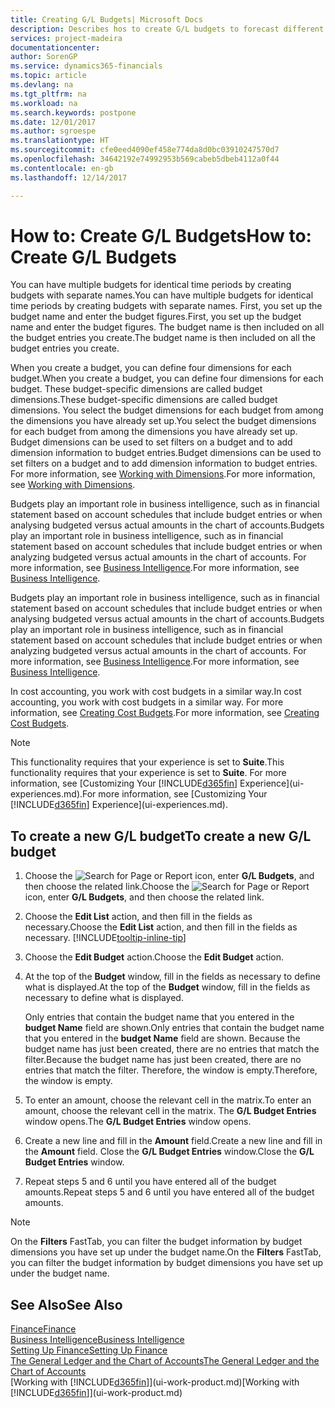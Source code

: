 ```yaml
---
title: Creating G/L Budgets| Microsoft Docs
description: Describes hos to create G/L budgets to forecast different financial activities and assign dimensions for business intelligence purposes.
services: project-madeira
documentationcenter: 
author: SorenGP
ms.service: dynamics365-financials
ms.topic: article
ms.devlang: na
ms.tgt_pltfrm: na
ms.workload: na
ms.search.keywords: postpone
ms.date: 12/01/2017
ms.author: sgroespe
ms.translationtype: HT
ms.sourcegitcommit: cfe0eed4090ef458e774da8d0bc03910247570d7
ms.openlocfilehash: 34642192e74992953b569cabeb5dbeb4112a0f44
ms.contentlocale: en-gb
ms.lasthandoff: 12/14/2017

---
```

# <a name="how-to-create-gl-budgets"></a><span data-ttu-id="6367c-103">How to: Create G/L Budgets</span><span class="sxs-lookup"><span data-stu-id="6367c-103">How to: Create G/L Budgets</span></span>
<span data-ttu-id="6367c-104">You can have multiple budgets for identical time periods by creating budgets with separate names.</span><span class="sxs-lookup"><span data-stu-id="6367c-104">You can have multiple budgets for identical time periods by creating budgets with separate names.</span></span> <span data-ttu-id="6367c-105">First, you set up the budget name and enter the budget figures.</span><span class="sxs-lookup"><span data-stu-id="6367c-105">First, you set up the budget name and enter the budget figures.</span></span> <span data-ttu-id="6367c-106">The budget name is then included on all the budget entries you create.</span><span class="sxs-lookup"><span data-stu-id="6367c-106">The budget name is then included on all the budget entries you create.</span></span>  

 <span data-ttu-id="6367c-107">When you create a budget, you can define four dimensions for each budget.</span><span class="sxs-lookup"><span data-stu-id="6367c-107">When you create a budget, you can define four dimensions for each budget.</span></span> <span data-ttu-id="6367c-108">These budget-specific dimensions are called budget dimensions.</span><span class="sxs-lookup"><span data-stu-id="6367c-108">These budget-specific dimensions are called budget dimensions.</span></span> <span data-ttu-id="6367c-109">You select the budget dimensions for each budget from among the dimensions you have already set up.</span><span class="sxs-lookup"><span data-stu-id="6367c-109">You select the budget dimensions for each budget from among the dimensions you have already set up.</span></span> <span data-ttu-id="6367c-110">Budget dimensions can be used to set filters on a budget and to add dimension information to budget entries.</span><span class="sxs-lookup"><span data-stu-id="6367c-110">Budget dimensions can be used to set filters on a budget and to add dimension information to budget entries.</span></span> <span data-ttu-id="6367c-111">For more information, see [Working with Dimensions](finance-dimensions.md).</span><span class="sxs-lookup"><span data-stu-id="6367c-111">For more information, see [Working with Dimensions](finance-dimensions.md).</span></span>

 <span data-ttu-id="6367c-112">Budgets play an important role in business intelligence, such as in financial statement based on account schedules that include budget entries or when analysing budgeted versus actual amounts in the chart of accounts.</span><span class="sxs-lookup"><span data-stu-id="6367c-112">Budgets play an important role in business intelligence, such as in financial statement based on account schedules that include budget entries or when analyzing budgeted versus actual amounts in the chart of accounts.</span></span> <span data-ttu-id="6367c-113">For more information, see [Business Intelligence](bi.md).</span><span class="sxs-lookup"><span data-stu-id="6367c-113">For more information, see [Business Intelligence](bi.md).</span></span>

 <span data-ttu-id="6367c-114">Budgets play an important role in business intelligence, such as in financial statement based on account schedules that include budget entries or when analysing budgeted versus actual amounts in the chart of accounts.</span><span class="sxs-lookup"><span data-stu-id="6367c-114">Budgets play an important role in business intelligence, such as in financial statement based on account schedules that include budget entries or when analyzing budgeted versus actual amounts in the chart of accounts.</span></span> <span data-ttu-id="6367c-115">For more information, see [Business Intelligence](bi.md).</span><span class="sxs-lookup"><span data-stu-id="6367c-115">For more information, see [Business Intelligence](bi.md).</span></span>

<span data-ttu-id="6367c-116">In cost accounting, you work with cost budgets in a similar way.</span><span class="sxs-lookup"><span data-stu-id="6367c-116">In cost accounting, you work with cost budgets in a similar way.</span></span> <span data-ttu-id="6367c-117">For more information, see [Creating Cost Budgets](finance-create-cost-budgets.md).</span><span class="sxs-lookup"><span data-stu-id="6367c-117">For more information, see [Creating Cost Budgets](finance-create-cost-budgets.md).</span></span>    

 > [!NOTE]  
>   <span data-ttu-id="6367c-118">This functionality requires that your experience is set to **Suite**.</span><span class="sxs-lookup"><span data-stu-id="6367c-118">This functionality requires that your experience is set to **Suite**.</span></span> <span data-ttu-id="6367c-119">For more information, see [Customizing Your [!INCLUDE[d365fin](includes/d365fin_md.md)] Experience](ui-experiences.md).</span><span class="sxs-lookup"><span data-stu-id="6367c-119">For more information, see [Customizing Your [!INCLUDE[d365fin](includes/d365fin_md.md)] Experience](ui-experiences.md).</span></span>  

## <a name="to-create-a-new-gl-budget"></a><span data-ttu-id="6367c-120">To create a new G/L budget</span><span class="sxs-lookup"><span data-stu-id="6367c-120">To create a new G/L budget</span></span>  
1. <span data-ttu-id="6367c-121">Choose the ![Search for Page or Report](media/ui-search/search_small.png "Search for Page or Report icon") icon, enter **G/L Budgets**, and then choose the related link.</span><span class="sxs-lookup"><span data-stu-id="6367c-121">Choose the ![Search for Page or Report](media/ui-search/search_small.png "Search for Page or Report icon") icon, enter **G/L Budgets**, and then choose the related link.</span></span>  
2. <span data-ttu-id="6367c-122">Choose the **Edit List** action, and then fill in the fields as necessary.</span><span class="sxs-lookup"><span data-stu-id="6367c-122">Choose the **Edit List** action, and then fill in the fields as necessary.</span></span> [!INCLUDE[tooltip-inline-tip](includes/tooltip-inline-tip_md.md)]  
3. <span data-ttu-id="6367c-123">Choose the **Edit Budget** action.</span><span class="sxs-lookup"><span data-stu-id="6367c-123">Choose the **Edit Budget** action.</span></span>
4. <span data-ttu-id="6367c-124">At the top of the **Budget** window, fill in the fields as necessary to define what is displayed.</span><span class="sxs-lookup"><span data-stu-id="6367c-124">At the top of the **Budget** window, fill in the fields as necessary to define what is displayed.</span></span>  

    <span data-ttu-id="6367c-125">Only entries that contain the budget name that you entered in the **budget Name** field are shown.</span><span class="sxs-lookup"><span data-stu-id="6367c-125">Only entries that contain the budget name that you entered in the **budget Name** field are shown.</span></span> <span data-ttu-id="6367c-126">Because the budget name has just been created, there are no entries that match the filter.</span><span class="sxs-lookup"><span data-stu-id="6367c-126">Because the budget name has just been created, there are no entries that match the filter.</span></span> <span data-ttu-id="6367c-127">Therefore, the window is empty.</span><span class="sxs-lookup"><span data-stu-id="6367c-127">Therefore, the window is empty.</span></span>  
5. <span data-ttu-id="6367c-128">To enter an amount, choose the relevant cell in the matrix.</span><span class="sxs-lookup"><span data-stu-id="6367c-128">To enter an amount, choose the relevant cell in the matrix.</span></span> <span data-ttu-id="6367c-129">The **G/L Budget Entries** window opens.</span><span class="sxs-lookup"><span data-stu-id="6367c-129">The **G/L Budget Entries** window opens.</span></span>  
6. <span data-ttu-id="6367c-130">Create a new line and fill in the **Amount** field.</span><span class="sxs-lookup"><span data-stu-id="6367c-130">Create a new line and fill in the **Amount** field.</span></span> <span data-ttu-id="6367c-131">Close the **G/L Budget Entries** window.</span><span class="sxs-lookup"><span data-stu-id="6367c-131">Close the **G/L Budget Entries** window.</span></span>  
7. <span data-ttu-id="6367c-132">Repeat steps 5 and 6 until you have entered all of the budget amounts.</span><span class="sxs-lookup"><span data-stu-id="6367c-132">Repeat steps 5 and 6 until you have entered all of the budget amounts.</span></span>  

> [!NOTE]  
>  <span data-ttu-id="6367c-133">On the **Filters** FastTab, you can filter the budget information by budget dimensions you have set up under the budget name.</span><span class="sxs-lookup"><span data-stu-id="6367c-133">On the **Filters** FastTab, you can filter the budget information by budget dimensions you have set up under the budget name.</span></span>   

## <a name="see-also"></a><span data-ttu-id="6367c-134">See Also</span><span class="sxs-lookup"><span data-stu-id="6367c-134">See Also</span></span>
[<span data-ttu-id="6367c-135">Finance</span><span class="sxs-lookup"><span data-stu-id="6367c-135">Finance</span></span>](finance.md)  
[<span data-ttu-id="6367c-136">Business Intelligence</span><span class="sxs-lookup"><span data-stu-id="6367c-136">Business Intelligence</span></span>](bi.md)  
[<span data-ttu-id="6367c-137">Setting Up Finance</span><span class="sxs-lookup"><span data-stu-id="6367c-137">Setting Up Finance</span></span>](finance-setup-finance.md)  
[<span data-ttu-id="6367c-138">The General Ledger and the Chart of Accounts</span><span class="sxs-lookup"><span data-stu-id="6367c-138">The General Ledger and the Chart of Accounts</span></span>](finance-general-ledger.md)  
<span data-ttu-id="6367c-139">[Working with [!INCLUDE[d365fin](includes/d365fin_md.md)]](ui-work-product.md)</span><span class="sxs-lookup"><span data-stu-id="6367c-139">[Working with [!INCLUDE[d365fin](includes/d365fin_md.md)]](ui-work-product.md)</span></span>  

